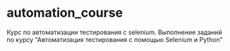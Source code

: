 # automation_course
Курс по автоматизации тестирования с selenium.
Выполнение заданий по курсу "Автоматизация тестирования с помощью Selenium и Python"